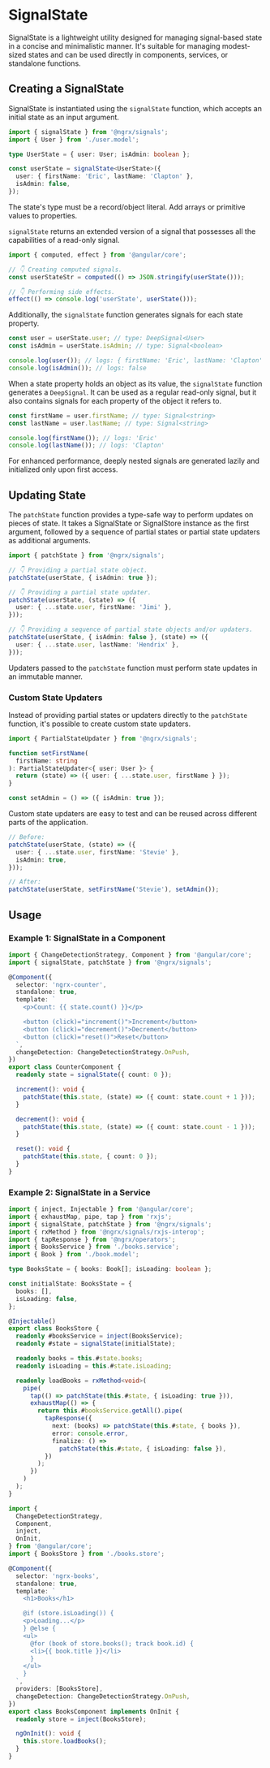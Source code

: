 # SignalState

SignalState is a lightweight utility designed for managing signal-based state in a concise and minimalistic manner.
It's suitable for managing modest-sized states and can be used directly in components, services, or standalone functions.

## Creating a SignalState

SignalState is instantiated using the `signalState` function, which accepts an initial state as an input argument.

<ngrx-code-example header="user-state.ts">

```ts
import { signalState } from '@ngrx/signals';
import { User } from './user.model';

type UserState = { user: User; isAdmin: boolean };

const userState = signalState<UserState>({
  user: { firstName: 'Eric', lastName: 'Clapton' },
  isAdmin: false,
});
```

</ngrx-code-example>

The state's type must be a record/object literal. Add arrays or primitive values to properties.

`signalState` returns an extended version of a signal that possesses all the capabilities of a read-only signal.

<ngrx-code-example header="user-state.ts">

```ts
import { computed, effect } from '@angular/core';

// 👇 Creating computed signals.
const userStateStr = computed(() => JSON.stringify(userState()));

// 👇 Performing side effects.
effect(() => console.log('userState', userState()));
```

</ngrx-code-example>

Additionally, the `signalState` function generates signals for each state property.

<ngrx-code-example header="user-state.ts">

```ts
const user = userState.user; // type: DeepSignal<User>
const isAdmin = userState.isAdmin; // type: Signal<boolean>

console.log(user()); // logs: { firstName: 'Eric', lastName: 'Clapton' }
console.log(isAdmin()); // logs: false
```

</ngrx-code-example>

When a state property holds an object as its value, the `signalState` function generates a `DeepSignal`.
It can be used as a regular read-only signal, but it also contains signals for each property of the object it refers to.

<ngrx-code-example header="user-state.ts">

```ts
const firstName = user.firstName; // type: Signal<string>
const lastName = user.lastName; // type: Signal<string>

console.log(firstName()); // logs: 'Eric'
console.log(lastName()); // logs: 'Clapton'
```

</ngrx-code-example>

<ngrx-docs-alert type="help">

For enhanced performance, deeply nested signals are generated lazily and initialized only upon first access.

</ngrx-docs-alert>

## Updating State

The `patchState` function provides a type-safe way to perform updates on pieces of state.
It takes a SignalState or SignalStore instance as the first argument, followed by a sequence of partial states or partial state updaters as additional arguments.

<ngrx-code-example header="user-state.ts">

```ts
import { patchState } from '@ngrx/signals';

// 👇 Providing a partial state object.
patchState(userState, { isAdmin: true });

// 👇 Providing a partial state updater.
patchState(userState, (state) => ({
  user: { ...state.user, firstName: 'Jimi' },
}));

// 👇 Providing a sequence of partial state objects and/or updaters.
patchState(userState, { isAdmin: false }, (state) => ({
  user: { ...state.user, lastName: 'Hendrix' },
}));
```

</ngrx-code-example>

<ngrx-docs-alert type="error">

Updaters passed to the `patchState` function must perform state updates in an immutable manner.

</ngrx-docs-alert>

### Custom State Updaters

Instead of providing partial states or updaters directly to the `patchState` function, it's possible to create custom state updaters.

<ngrx-code-example header="user-state.ts">

```ts
import { PartialStateUpdater } from '@ngrx/signals';

function setFirstName(
  firstName: string
): PartialStateUpdater<{ user: User }> {
  return (state) => ({ user: { ...state.user, firstName } });
}

const setAdmin = () => ({ isAdmin: true });
```

</ngrx-code-example>

Custom state updaters are easy to test and can be reused across different parts of the application.

<ngrx-code-example header="user-state.ts">

```ts
// Before:
patchState(userState, (state) => ({
  user: { ...state.user, firstName: 'Stevie' },
  isAdmin: true,
}));

// After:
patchState(userState, setFirstName('Stevie'), setAdmin());
```

</ngrx-code-example>

## Usage

### Example 1: SignalState in a Component

<ngrx-code-example header="counter.component.ts" linenums="true">

```ts
import { ChangeDetectionStrategy, Component } from '@angular/core';
import { signalState, patchState } from '@ngrx/signals';

@Component({
  selector: 'ngrx-counter',
  standalone: true,
  template: `
    <p>Count: {{ state.count() }}</p>

    <button (click)="increment()">Increment</button>
    <button (click)="decrement()">Decrement</button>
    <button (click)="reset()">Reset</button>
  `,
  changeDetection: ChangeDetectionStrategy.OnPush,
})
export class CounterComponent {
  readonly state = signalState({ count: 0 });

  increment(): void {
    patchState(this.state, (state) => ({ count: state.count + 1 }));
  }

  decrement(): void {
    patchState(this.state, (state) => ({ count: state.count - 1 }));
  }

  reset(): void {
    patchState(this.state, { count: 0 });
  }
}
```

</ngrx-code-example>

### Example 2: SignalState in a Service

<ngrx-code-example header="books.store.ts">

```ts
import { inject, Injectable } from '@angular/core';
import { exhaustMap, pipe, tap } from 'rxjs';
import { signalState, patchState } from '@ngrx/signals';
import { rxMethod } from '@ngrx/signals/rxjs-interop';
import { tapResponse } from '@ngrx/operators';
import { BooksService } from './books.service';
import { Book } from './book.model';

type BooksState = { books: Book[]; isLoading: boolean };

const initialState: BooksState = {
  books: [],
  isLoading: false,
};

@Injectable()
export class BooksStore {
  readonly #booksService = inject(BooksService);
  readonly #state = signalState(initialState);

  readonly books = this.#state.books;
  readonly isLoading = this.#state.isLoading;

  readonly loadBooks = rxMethod<void>(
    pipe(
      tap(() => patchState(this.#state, { isLoading: true })),
      exhaustMap(() => {
        return this.#booksService.getAll().pipe(
          tapResponse({
            next: (books) => patchState(this.#state, { books }),
            error: console.error,
            finalize: () =>
              patchState(this.#state, { isLoading: false }),
          })
        );
      })
    )
  );
}
```

</ngrx-code-example>

<ngrx-code-example header="books.component.ts">

```ts
import {
  ChangeDetectionStrategy,
  Component,
  inject,
  OnInit,
} from '@angular/core';
import { BooksStore } from './books.store';

@Component({
  selector: 'ngrx-books',
  standalone: true,
  template: `
    <h1>Books</h1>

    @if (store.isLoading()) {
    <p>Loading...</p>
    } @else {
    <ul>
      @for (book of store.books(); track book.id) {
      <li>{{ book.title }}</li>
      }
    </ul>
    }
  `,
  providers: [BooksStore],
  changeDetection: ChangeDetectionStrategy.OnPush,
})
export class BooksComponent implements OnInit {
  readonly store = inject(BooksStore);

  ngOnInit(): void {
    this.store.loadBooks();
  }
}
```

</ngrx-code-example>
